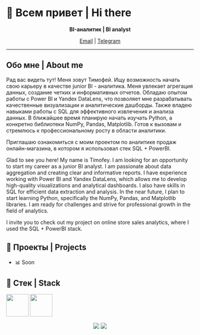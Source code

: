# 👋 Всем привет | Hi there

<p align="center">
  <b>BI-аналитик | BI analyst </b>
</p>

<p align="center">
  <a href="mailto:lts-2003@mail.ru">Email</a> |
  <a href="https://t.me/temokha">Telegram</a>
</p>

---

## Обо мне | About me

Рад вас видеть тут! Меня зовут Тимофей. Ищу возможность начать свою карьеру в качестве junior BI - аналитика. Меня увлекает агрегация данных, создание четких и информативных отчетов. Обладаю опытом работы с Power BI и Yandex DataLens, что позволяет мне разрабатывать качественные визуализации и аналитические дашборды. Также владею навыками работы с SQL для эффективного извлечения и анализа данных. В ближайшее время планирую начать изучать Python, а конкретно библиотеки NumPy, Pandas, Matplotlib. Готов к вызовам и стремлюсь к профессиональному росту в области аналитики. 

Приглашаю ознакомиться с моим проектом по аналитике продаж онлайн-магазина, в котором я использовал стек SQL + PowerBI.


Glad to see you here! My name is Timofey. I am looking for an opportunity to start my career as a junior BI analyst. I am passionate about data aggregation and creating clear and informative reports. I have experience working with Power BI and Yandex DataLens, which allows me to develop high-quality visualizations and analytical dashboards. I also have skills in SQL for efficient data extraction and analysis. In the near future, I plan to start learning Python, specifically the NumPy, Pandas, and Matplotlib libraries. I am ready for challenges and strive for professional growth in the field of analytics.

I invite you to check out my project on online store sales analytics, where I used the SQL + PowerBI stack.

## 📝 Проекты | Projects

- 📊 Soon

## 🔧 Стек | Stack

<img src="https://www.vectorlogo.zone/logos/microsoft_powerbi/microsoft_powerbi-icon.svg" width="60">
<img src="https://www.vectorlogo.zone/logos/mysql/mysql-official.svg" width="60">




<p align="center">
  <img src="https://img.shields.io/badge/Contact-Email-%23ff69b4" />
  <img src="https://img.shields.io/badge/Contact-Telegram-%23ff69b4" />
</p>

